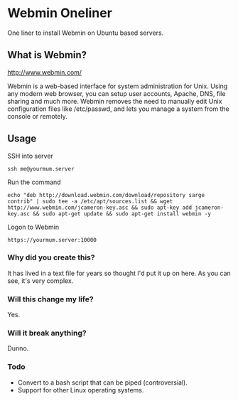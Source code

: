 # Webmin Oneliner
One liner to install Webmin on Ubuntu based servers.

## What is Webmin?

http://www.webmin.com/

Webmin is a web-based interface for system administration for Unix. Using any modern web browser, you can setup user accounts, Apache, DNS, file sharing and much more. Webmin removes the need to manually edit Unix configuration files like /etc/passwd, and lets you manage a system from the console or remotely.

## Usage

SSH into server
~~~~
ssh me@yourmum.server
~~~~
Run the command
~~~~
echo "deb http://download.webmin.com/download/repository sarge contrib" | sudo tee -a /etc/apt/sources.list && wget http://www.webmin.com/jcameron-key.asc && sudo apt-key add jcameron-key.asc && sudo apt-get update && sudo apt-get install webmin -y
~~~~
Logon to Webmin
~~~~
https://yourmum.server:10000
~~~~

### Why did you create this?

It has lived in a text file for years so thought I'd put it up on here. As you can see, it's very complex.

### Will this change my life?

Yes.

### Will it break anything?

Dunno.

### Todo

* Convert to a bash script that can be piped (controversial).
* Support for other Linux operating systems.
